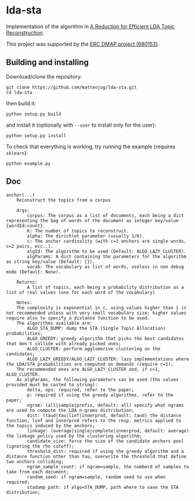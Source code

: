 lda-sta
====

Implementation of the algorithm in [A Reduction for Efficient LDA Topic Reconstruction](https://papers.nips.cc/paper/8012-a-reduction-for-efficient-lda-topic-reconstruction).

This project was supported by the [ERC DMAP project (680153)](https://sites.google.com/a/di.uniroma1.it/dmap/). 

Building and installing
----
Download/clone the repository:
```
git clone https://github.com/matteojug/lda-sta.git
cd lda-sta
```
then build it:
```
python setup.py build
```
and install it (optionally with `--user` to install only for the user):
```
python setup.py install
```

To check that everything is working, try running the example (requires `sklearn`):
```
python example.py
```

Doc
----
```
anchor(...)
    Reconstruct the topics from a corpus
    
    Args:
        corpus: The corpus as a list of documents, each being a dict representing the bag of words of the document as integer key/value {wordId:count}.
        K: The number of topics to reconstruct.
        alpha: The dirichlet parameter (usually 1/K).
        c: The anchor cardinality (with c=1 anchors are single words, c=2 pairs, ecc..).
        algId: The algorithm to be used (Default: ALGO_LAZY_CLUSTER).
        algParams: A dict containing the parameters for the algorithm as string key/value (Default: {}).
        vocab: The vocabulary as list of words, useless in non debug mode (Default: None).
    
    Returns:
        A list of topics, each being a probability distribution as a list of real values (one for each word of the vocabulary)
    
    Notes:
    The complexity is exponential in c, using values higher than 1 is not recommended unless with very small vocabulary size; higher values require also to specify a distance function to be used.
    The algorithms available are:
        ALGO_STA_DUMP: dump the STA (Single Topic Allocation) probabilities;
        ALGO_GREEDY: greedy algorithm that picks the best candidates that don't collide with already picked ones;
        ALGO_CLUSTER: perform agglomerive clustering on the candidates;
        ALGO_LAZY_GREEDY/ALGO_LAZY_CLUSTER: lazy implementations where the LDA/STA probabilities are computed on demands (require c=1);
    The recommended ones are ALGO_LAZY_CLUSTER and, if c>1, ALGO_CLUSTER.
    As algParams, the following parameters can be used (the values provided must be casted to string):
        delta, eps: required, refer to the paper;
        p: required if using the greedy algorithms, refer to the paper;
        ngram: (all|sample|prefix, default: all) specify what ngrams are used to compute the LDA n-grams distribution;
        dist: (taud|tau|linf|innerprod, default: taud) the distance function, linf and innerprod refers to the resp. metrics applied to the topics induced by the anchors;
        linkage: (average|single|complete|innerprod, default: average) the linkage policy used by the clustering algorithm;
        candidate_size: force the size of the candidate anchors pool (ignoring the rho cutoff);
        threshold_dist: required if using the greedy algorithm and a distance function other than tau, overwrite the threshold that define two anchors colliding;
        ngram_sample_count: if ngram=sample, the numberd of samples to take from each document;
        random_seed: if ngram=sample, random seed to use when required;
        stadump_path: if algo=STA_DUMP, path where to save the STA distribution;
```

